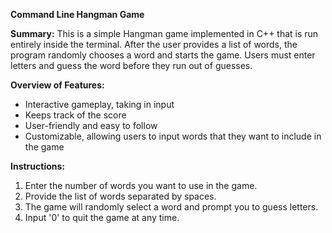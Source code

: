 **Command Line Hangman Game**

**Summary:**
This is a simple Hangman game implemented in C++ that is run entirely inside the terminal. After the user provides a list of words, the program randomly chooses a word and starts the game. Users must enter letters and guess the word before they run out of guesses. 

**Overview of Features:**
- Interactive gameplay, taking in input
- Keeps track of the score 
- User-friendly and easy to follow
- Customizable, allowing users to input words that they want to include in the game

**Instructions:**
1) Enter the number of words you want to use in the game.
2) Provide the list of words separated by spaces.
3) The game will randomly select a word and prompt you to guess letters.
4) Input '0' to quit the game at any time.
